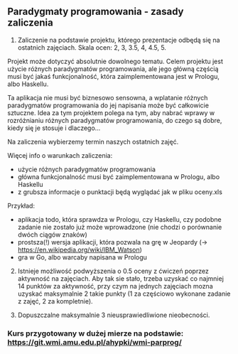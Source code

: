 ## Paradygmaty programowania - zasady zaliczenia

1. Zaliczenie na podstawie projektu, którego prezentacje odbędą się na ostatnich zajęciach. Skala ocen: 2, 3, 3.5, 4, 4.5, 5.

Projekt może dotyczyć absolutnie dowolnego tematu. Celem projektu jest użycie różnych paradygmatów programowania, ale jego główną częścią musi być jakaś funkcjonalność, która zaimplementowana jest w Prologu, albo Haskellu.

Ta aplikacja nie musi być biznesowo sensowna, a wplatanie różnych paradygmatów programowania do jej napisania może być całkowicie sztuczne. Idea za tym projektem polega na tym, aby nabrać wprawy w rozróżnianiu różnych paradygmatów programowania, do czego są dobre, kiedy się je stosuje i dlaczego...

Na zaliczenia wybierzemy termin naszych ostatnich zajęć. 

Więcej info o warunkach zaliczenia:
* użycie różnych paradygmatów programowania
* główna funkcjonalność musi być zaimplementowana w Prologu, albo Haskellu
* z grubsza informacje o punktacji będą wyglądać jak w pliku oceny.xls

Przykład:
* aplikacja todo, która sprawdza w Prologu, czy Haskellu, czy podobne zadanie nie zostało już może wprowadzone (nie chodzi o porównanie dwóch ciągów znaków)
* prostsza(!) wersja aplikacji, która pozwala na grę w Jeopardy (-> https://en.wikipedia.org/wiki/IBM_Watson)
* gra w Go, albo warcaby napisana w Prologu

2. Istnieje możliwość podwyższenia o 0.5 oceny z ćwiczeń poprzez aktywność na zajęciach. Aby tak sie stało, trzeba uzyskać co najmniej 14 punktów za aktywność, przy czym na jednych zajęciach mozna uzyskać maksymalnie 2 takie punkty (1 za częściowo wykonane zadanie z zajęć, 2 za kompletnie).

3. Dopuszczalne maksymalnie 3 nieusprawiedliwione nieobecności.

### Kurs przygotowany w dużej mierze na podstawie: https://git.wmi.amu.edu.pl/ahypki/wmi-parprog/